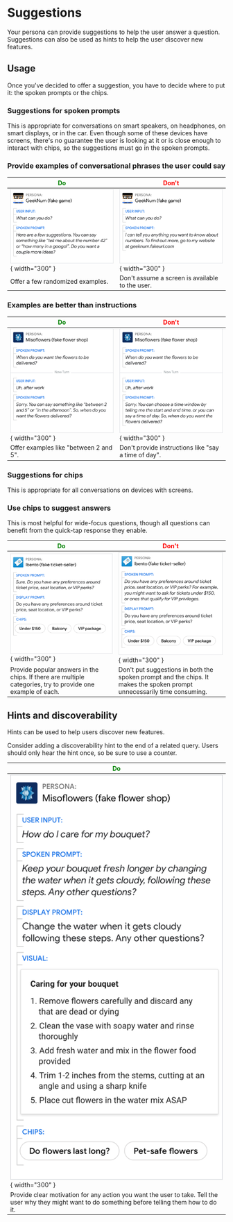 # Suggestions

Your persona can provide suggestions to help the user answer a question.
Suggestions can also be used as hints to help the user discover new features.

## Usage

Once you've decided to offer a suggestion, you have to decide where to put it:
the spoken prompts or the chips.

### Suggestions for spoken prompts

This is appropriate for conversations on smart speakers, on headphones, on smart
displays, or in the car. Even though some of these devices have screens, there's
no guarantee the user is looking at it or is close enough to interact with
chips, so the suggestions must go in the spoken prompts.

### Provide examples of conversational phrases the user could say

<span style="color: green;">Do</span> | <span style="color: red;">Don't</span>
---|---
![Spoken prompts 1 do](../static/suggestions-spokenprompts1-do.png){ width="300" } | ![Spoken prompts 1 don't](../static/suggestions-spokenprompts1-dont.png){ width="300" }
Offer a few randomized examples. | Don't assume a screen is available to the user.

### Examples are better than instructions

<span style="color: green;">Do</span> | <span style="color: red;">Don't</span>
---|---
![Examples do](../static/examples-do.png){ width="300" } | ![Examples don't](../static/examples-dont.png){ width="300" }
Offer examples like "between 2 and 5". | Don't provide instructions like "say a time of day".

### Suggestions for chips

This is appropriate for all conversations on devices with screens.

### Use chips to suggest answers

This is most helpful for wide-focus questions, though all questions can benefit
from the quick-tap response they enable.

<span style="color: green;">Do</span> | <span style="color: red;">Don't</span>
---|---
![Provide range do](../static/providerange-newdo.png){ width="300" } | ![Provide range don't](../static/providerange-newdont.png){ width="300" }
Provide popular answers in the chips. If there are multiple categories, try to provide one example of each. | Don't put suggestions in both the spoken prompt and the chips. It makes the spoken prompt unnecessarily time consuming.

## Hints and discoverability

Hints can be used to help users discover new features.

Consider adding a discoverability hint to the end of a related query. Users
should only hear the hint once, so be sure to use a counter.

<span style="color: green;">Do</span> |
---|
![Relationship between components 4 do](../static/relationbtwncomponents4-do.png){ width="300" } |
Provide clear motivation for any action you want the user to take. Tell the user why they might want to do something before telling them how to do it. |

